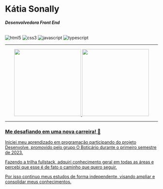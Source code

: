 # Kátia Sonally #
***Desenvolvedora Front End***

<div style="display: inline_block"><br/>
  <img align ="center" alt="html5" src="https://img.shields.io/badge/HTML-239120?style=for-the-badge&logo=html5&logoColor=white" />
  <img align ="center" alt="css3" src="https://img.shields.io/badge/CSS-239120?&style=for-the-badge&logo=css3&logoColor=white" />
  <img align ="center" alt="javascript" src="https://img.shields.io/badge/JavaScript-F7DF1E?style=for-the-badge&logo=javascript&logoColor=black" />
  <img align ="center" alt="typescript" src="https://img.shields.io/badge/TypeScript-007ACC?style=for-the-badge&logo=typescript&logoColor=white" />
  

</div>

---

<div align="center">
  <a href="https://github.com/KatiaSonally">
  <img height="220em" src="https://github-readme-stats.vercel.app/api/top-langs/?username=KatiaSonally"/>
  <img height="220em" src="https://github-readme-streak-stats.herokuapp.com/?user=KatiaSonally&theme=default&hide_border=false"/>
</div>

---
### Me desafiando em uma nova carreira! 🚀

Iniciei meu aprendizado em programação participando do projeto Desenvolve, promovido pelo grupo O Boticário durante o primeiro semestre de 2023.

Fazendo a trilha fullstack, adquiri conhecimento geral em todas as áreas e percebi que esse é de fato o caminho que quero seguir. 

Por isso continuo meus estudos de forma independente, visando ampliar e consolidar meus conhecimentos.
